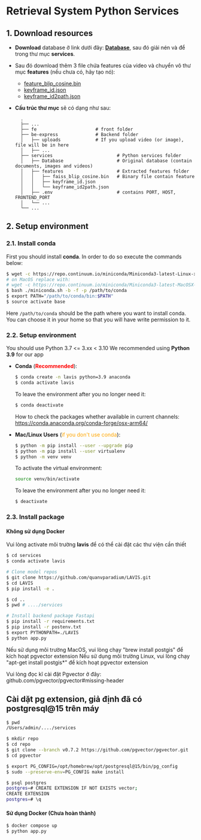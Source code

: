 # Retrieval System Python Services
<style>
r { color: Red }
o { color: Orange }
g { color: Green }
bold { font-weight: bold }
</style>
## 1. Download resources

- **Download** database ở link dưới đây: **[Database](https://drive.google.com/file/d/1cYJObNmvmBe0RHZltgOGL_6X1Gga6v4v/view?usp=drive_link)**, sau đó giải nén và để trong thư mục **services**. 
- Sau đó download thêm 3 file chứa features của video và chuyển vô thư mục **features** (nếu chưa có, hãy tạo nó):
    - [feature_blip_cosine.bin](https://drive.google.com/file/d/1qH22Wrs0gXmgQccxR8tTgOw2eEnXtO8w/view?usp=sharing)
    - [keyframe_id.json](https://drive.google.com/file/d/1K9uVxI7dPIJw44Hf7Gu_TnBa5G2Zqiz5/view?usp=drive_link)
    - [keyframe_id2path.json](https://drive.google.com/file/d/1gxtm7pSLLwK3EhAVkniBD_PQCq-ZUGeV/view?usp=drive_link) 
- **Cấu trúc thư mục** sẽ có dạng như sau:

        .
        ├── ...
        ├── fe                      # front folder
        ├── be-express              # Backend folder
        │   ├── uploads             # If you upload video (or image), file will be in here
        │   ├── ...          
        ├── services                        # Python services folder
        │   ├── Database                    # Original database (contain documents, images and videos)
        │   ├── features                    # Extracted features folder
        │   │   ├── faiss_blip_cosine.bin   # Binary file contain feature
        │   │   ├── keyframe_id.json        
        │   │   └── keyframe_id2path.json       
        │   ├── .env                        # contains PORT, HOST, FRONTEND_PORT
        │   └── ...                    
        └── ...

## 2. Setup environment
### 2.1. Install conda
First you should install **conda**. In order to do so execute the commands below:

```bash
$ wget -c https://repo.continuum.io/miniconda/Miniconda3-latest-Linux-x86_64.sh -O miniconda.sh
# on MacOS replace with:
# wget -c https://repo.continuum.io/miniconda/Miniconda3-latest-MacOSX-x86_64.sh -O miniconda.sh
$ bash ./miniconda.sh -b -f -p /path/to/conda
$ export PATH="/path/to/conda/bin:$PATH"
$ source activate base
```

Here `/path/to/conda` should be the path where you want to install conda. You can choose it in your home so that you will have write permission to it.

### 2.2. Setup environment

You should use Python 3.7 <= 3.xx < 3.10
We recommended using **Python 3.9** for our app
- **Conda** (<r><bold>Recommended</bold></r>): 

    ```bash
    $ conda create -n lavis python=3.9 anaconda
    $ conda activate lavis
    ```
    To leave the environment after you no longer need it: 
    ```bash
    $ conda deactivate
    ```
    How to check the packages whether available in current channels: 
        https://conda.anaconda.org/conda-forge/osx-arm64/
- **Mac/Linux Users** (<o>if you don't use conda</o>):
    ```bash
    $ python -m pip install --user --upgrade pip
    $ python -m pip install --user virtualenv
    $ python -m venv venv
    ```
    To activate the virtual environment:
    ```bash
    source venv/bin/activate
    ```
    To leave the environment after you no longer need it: 
    ```bash
    $ deactivate
    ```
### 2.3. Install package
#### Không sử dụng Docker 
Vui lòng activate môi trường <bold>lavis</bold> để có thể cài đặt các thư viện cần thiết
```bash
$ cd services
$ conda activate lavis

# Clone model repos
$ git clone https://github.com/quanvparadium/LAVIS.git
$ cd LAVIS
$ pip install -e .

$ cd ..
$ pwd # ..../services

# Install backend package Fastapi
$ pip install -r requirements.txt
$ pip install -r postenv.txt
$ export PYTHONPATH=./LAVIS
$ python app.py
```
Nếu sử dụng môi trường MacOS, vui lòng chạy "brew install postgis" để kích hoạt pgvector extension
Nếu sử dụng môi trường Linux, vui lòng chạy "apt-get install postgis*" để kích hoạt pgvector extension

Vui lòng đọc kĩ cài đặt Pgvector ở đây: github.com/pgvector/pgvector#missing-header

## Cài dặt pg extension, giả định đã có postgresql@15 trên máy

```bash
$ pwd
/Users/admin/..../services

$ mkdir repo
$ cd repo
$ git clone --branch v0.7.2 https://github.com/pgvector/pgvector.git
$ cd pgvector

$ export PG_CONFIG=/opt/homebrew/opt/postgresql@15/bin/pg_config
$ sudo --preserve-env=PG_CONFIG make install                    

$ psql postgres
postgres=# CREATE EXTENSION IF NOT EXISTS vector;
CREATE EXTENSION
postgres=# \q
```

#### Sử dụng Docker (Chưa hoàn thành)
```bash
$ docker compose up
$ python app.py
```


